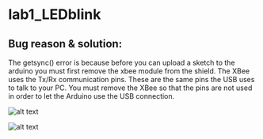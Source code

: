 # lab1_LEDblink


## Bug reason & solution:
The getsync() error is because before you can upload a sketch to the arduino you must first remove the xbee module from the shield. The XBee uses the Tx/Rx communication pins. These are the same pins the USB uses to talk to your PC. You must remove the XBee so that the pins are not used in order to let the Arduino use the USB connection.

![alt text](http://i.imgur.com/h9NjBzv.jpg)

![alt text](http://i.imgur.com/EBUAtE6.jpg)
